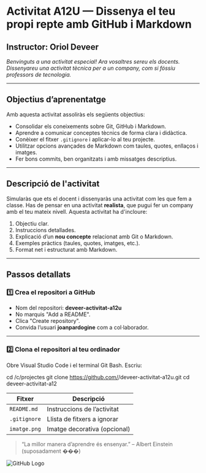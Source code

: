 # Activitat A12U — Dissenya el teu propi repte amb GitHub i Markdown

## Instructor: Oriol Deveer  
*Benvinguts a una activitat especial! Ara vosaltres sereu els docents. Dissenyareu una activitat tècnica per a un company, com si fóssiu professors de tecnologia.*

---

## Objectius d’aprenentatge

Amb aquesta activitat assoliràs els següents objectius:

- Consolidar els coneixements sobre Git, GitHub i Markdown.
- Aprendre a comunicar conceptes tècnics de forma clara i didàctica.
- Conèixer el fitxer `.gitignore` i aplicar-lo al teu projecte.
- Utilitzar opcions avançades de Markdown com taules, quotes, enllaços i imatges.
- Fer bons commits, ben organitzats i amb missatges descriptius.

---

## Descripció de l'activitat

Simularàs que ets el docent i dissenyaràs una activitat com les que fem a classe. Has de pensar en una activitat **realista**, que pugui fer un company amb el teu mateix nivell. Aquesta activitat ha d'incloure:

1. Objectiu clar.
2. Instruccions detallades.
3. Explicació d’un **nou concepte** relacionat amb Git o Markdown.
4. Exemples pràctics (taules, quotes, imatges, etc.).
5. Format net i estructurat amb Markdown.

---

## Passos detallats

### 1️⃣ Crea el repositori a GitHub

- Nom del repositori: **deveer-activitat-a12u**
- No marquis "Add a README".
- Clica "Create repository".
- Convida l’usuari **joanpardogine** com a col·laborador.

---

### 2️⃣ Clona el repositori al teu ordinador

Obre Visual Studio Code i el terminal Git Bash. Escriu:


cd /c/projectes
git clone https://github.com/<el-teu-usuari>/deveer-activitat-a12u.git
cd deveer-activitat-a12


| Fitxer        | Descripció                       |
|---------------|-----------------------------------|
| `README.md`   | Instruccions de l’activitat       |
| `.gitignore`  | Llista de fitxers a ignorar       |
| `imatge.png`  | Imatge decorativa (opcional)      |

> “La millor manera d’aprendre és ensenyar.” – Albert Einstein (suposadament ���)

![GitHub Logo](https://github.githubassets.com/images/modules/logos_page/GitHub-Mark.png)
